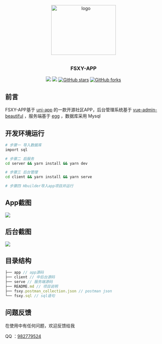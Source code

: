 <p align="center">
    <img alt="logo" src="http://upload.51des.com/fsxy.jpeg" width="208" height="160" style="margin-bottom: 10px;">
</p>

<h3 align="center">FSXY-APP</h3>

<div align="center">

[![](https://img.shields.io/badge/Author-Sky-orange.svg)](https://github.com/skyunBoss)
[![](https://img.shields.io/badge/version-1.0-brightgreen.svg)](https://github.com/skyunBoss/fsxy)
[![GitHub stars](https://img.shields.io/github/stars/skyunBoss/fsxy.svg?style=social&label=Stars)](https://github.com/skyunBoss/fsxy)
[![GitHub forks](https://img.shields.io/github/forks/skyunBoss/fsxy.svg?style=social&label=Fork)](https://github.com/skyunBoss/fsxy)

</div>

## 前言
FSXY-APP基于 [uni-app](https://github.com/dcloudio/uni-app) 的一款开源社区APP，后台管理系统基于 [vue-admin-beautiful](https://github.com/chuzhixin/vue-admin-beautiful) ，服务端基于 [egg](https://github.com/eggjs/egg) ，数据库采用 Mysql

## 开发环境运行
``` bash
# 步骤一 导入数据库
import sql

# 步骤二 启服务
cd server && yarn install && yarn dev

# 步骤三 后台管理
cd client && yarn install && yarn serve

# 步骤四 Hbuilder导入app项目并运行

```

## App截图
<img src="http://upload.51des.com/app.png">

## 后台截图
<img src="http://upload.51des.com/manage.jpg">

## 目录结构
``` javascript
├── app // app源码
├── client // 中后台源码
├── serve // 服务端源码
├── README.md // 项目说明
├── fsxy.postman_collection.json // postman json
└── fsxy.sql // sql语句
```

## 问题反馈
在使用中有任何问题，欢迎反馈给我

QQ ：[982779524](https://jq.qq.com/?_wv=1027&k=4BeVA2r)
